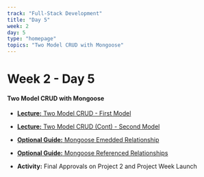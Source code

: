 ```yaml
---
track: "Full-Stack Development"
title: "Day 5"
week: 2
day: 5
type: "homepage"
topics: "Two Model CRUD with Mongoose"
---
```



# Week 2 - Day 5

#### Two Model CRUD with Mongoose

- [**Lecture:** Two Model CRUD - First Model](/full-stack-development/week-2/day-5/lecture-materials/two-model-crud/)
- [**Lecture:** Two Model CRUD (Cont) - Second Model](/full-stack-development/week-2/day-5/lecture-materials/two-model-crud-2/)

- [**Optional Guide:** Mongoose Emedded Relationship](https://git.generalassemb.ly/SEIR-Advanced-Materials/mongoose-embedded-relationships)
- [**Optional Guide:** Mongoose Referenced Relationships](https://git.generalassemb.ly/SEIR-Advanced-Materials/mongoose-referenced-relationships)

- **Activity:** Final Approvals on Project 2 and Project Week Launch
